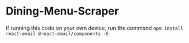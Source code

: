 ﻿# Dining-Menu-Scraper


If running this code on your own device, run the command `npm install react-email @react-email/components -E`
